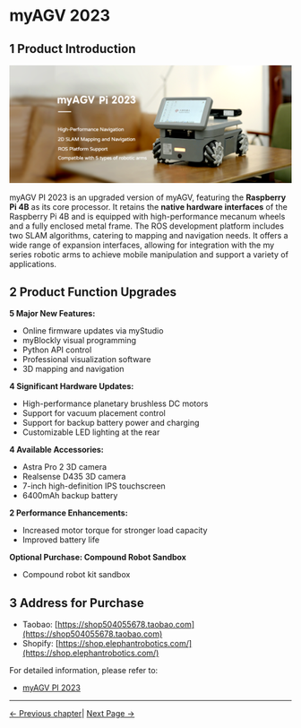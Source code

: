 # myAGV 2023

## 1 Product Introduction

<img src="../resources/2-ProductFeature/2.1/PI-main.png " width="800" height="auto" />

myAGV PI 2023 is an upgraded version of myAGV, featuring the **Raspberry Pi 4B** as its core processor. It retains the **native hardware interfaces** of the Raspberry Pi 4B and is equipped with high-performance mecanum wheels and a fully enclosed metal frame. The ROS development platform includes two SLAM algorithms, catering to mapping and navigation needs. It offers a wide range of expansion interfaces, allowing for integration with the my series robotic arms to achieve mobile manipulation and support a variety of applications.


## 2 Product Function Upgrades

**5 Major New Features:**

- Online firmware updates via myStudio
- myBlockly visual programming
- Python API control
- Professional visualization software
- 3D mapping and navigation

**4 Significant Hardware Updates:**

- High-performance planetary brushless DC motors
- Support for vacuum placement control
- Support for backup battery power and charging
- Customizable LED lighting at the rear

**4 Available Accessories:**

- Astra Pro 2 3D camera
- Realsense D435 3D camera
- 7-inch high-definition IPS touchscreen
- 6400mAh backup battery

**2 Performance Enhancements:**

- Increased motor torque for stronger load capacity
- Improved battery life

**Optional Purchase: Compound Robot Sandbox**

- Compound robot kit sandbox

## 3 Address for Purchase

- Taobao: [https://shop504055678.taobao.com](https://shop504055678.taobao.com)
- Shopify: [https://shop.elephantrobotics.com/](https://shop.elephantrobotics.com/)

For detailed information, please refer to:

- [myAGV PI 2023](../2-ProductFeature/README.md)

---

 [← Previous chapter](../1-ProductIntroduction/README.md)| [Next Page →](../2-ProductFeature/2.1-MachineSpecification.md)